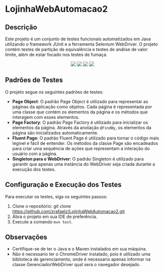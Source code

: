 # LojinhaWebAutomacao2

## Descrição
Este projeto é um conjunto de testes funcionais automatizados em Java utilizando o framework JUnit e a ferramenta Selenium WebDriver. O projeto contém testes de partição de equivalência e testes de análise de valor limite, além de estar focado nos testes de fumaça.
<p align="center">
     <a alt="Java">
        <img src="https://img.shields.io/badge/Java-v17-blue.svg" />
    </a>
    <a alt="JUnit5">
        <img src="https://img.shields.io/badge/JUnit5-v5.10.0-darkred.svg" />
    </a> 
    <a alt="WebDriverManager">
        <img src="https://img.shields.io/badge/WebDriverManager-v5.6.2-green.svg" />
    </a>
    <a alt="Selenium">
        <img src="https://img.shields.io/badge/Selenium-v4.14.1-darkgreen.svg" />
    </a>
</p>

## Padrões de Testes
O projeto segue os seguintes padrões de testes:
- **Page Object**: O padrão Page Object é utilizado para representar as páginas da aplicação como objetos. Cada página é representada por uma classe que contém os elementos da página e os métodos que interagem com esses elementos.
- **Page Factory**: O padrão Page Factory é utilizado para inicializar os elementos da página. Através da anotação `@FindBy`, os elementos da página são inicializados automaticamente.
- **Fluent Page**: O padrão Fluent Page é utilizado para tornar o código mais legível e fácil de entender. Os métodos da classe Page são encadeados para criar uma sequência de ações que representam a interação do usuário com a página.
- **Singleton para o WebDriver**: O padrão Singleton é utilizado para garantir que apenas uma instância do WebDriver seja criada durante a execução dos testes.

## Configuração e Execução dos Testes
Para executar os testes, siga os seguintes passos:
1. Clone o repositório: git clone https://github.com/zrafaelz/LojinhaWebAutomacao2.git
2. Abra o projeto em sua IDE de preferência.
3. Execute a comando `mvn test`.

## Observações
- Certifique-se de ter o Java e o Maven instalados em sua máquina.
- Não é necessario ter o ChromeDriver instalado, pois é utilizado uma biblioteca de gerenciamento, onde é necessario apenas informar na classe GerenciadorWebDriver qual sera o navegador desejado.
